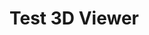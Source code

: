 # Test 3D Viewer

<script type="module" src="https://unpkg.com/@google/model-viewer/dist/model-viewer.min.js"></script>

<model-viewer src="/fem-course/media/03_mechanical_kragbalken/kragbalken.glb"
              alt="Kragbalken"
              auto-rotate
              camera-controls
              camera-orbit="30deg 70deg 600mm"
              field-of-view="20deg"
              style="width:600px;height:400px; background-color: white;"
              exposure="1.0"
              shadow-intensity="1"
              shadow-softness="0.7"
              environment-image="https://modelviewer.dev/shared-assets/environments/neutral.hdr"
              poster="data:,">
</model-viewer>

<model-viewer src="https://modelviewer.dev/shared-assets/models/Astronaut.glb"
              alt="Astronaut"
              auto-rotate
              camera-controls
              style="width:600px; height:400px;">
</model-viewer>
